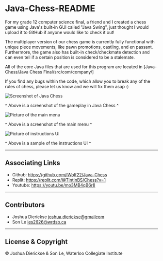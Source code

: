 # Java-Chess-README

For my grade 12 computer science final, a friend and I created a chess game using Java's built-in GUI called "Java Swing", just thought I would upload it to GitHub if anyone would like to check it out!

The multiplayer version of our chess game is currently fully functional with unique piece movements, like pawn promotions, castling, and en passant. Furthermore, the game also has built-in check/checkmate detection and can even tell if a certain position is considered to be a stalemate.

All of the core Java files that are used for this program are located in [Java-Chess/Java Chess Final/src/com/company/]

If you find any bugs within the code, which allow you to break any of the rules of chess, please let us know and we will fix them asap :)

![Screenshot of Java Chess](https://drive.google.com/uc?id=1tc8KlBkM8BgLb-1lkn4xgYW371PRCdmc)

^ Above is a screenshot of the gameplay in Java Chess ^

![Picture of the main menu](https://drive.google.com/uc?id=17vD8gt29cB049kwvQ76FVTy0cuyehcqj)

^ Above is a screenshot of the main menu ^

![Picture of instructions UI](https://drive.google.com/uc?id=1CsPAhQoZm94JHHQccbEAxTqsQ-CexPIq)

^ Above is a sample of the instructions UI ^

---

## Associating Links

 - Github: https://github.com/iWolf22/Java-Chess
 - Replit: https://replit.com/@TintinBS/Chess?v=1
 - Youtube: https://youtu.be/mo3MB4qB6r8

---

## Contributors

- Joshua Dierickse <joshua.dierickse@gmailcom>
- Son Le <les2626@wrdsb.ca>

---

## License & Copyright

© Joshua Dierickse & Son Le, Waterloo Collegiate Institute
